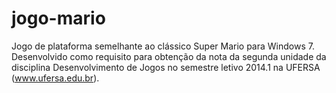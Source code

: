 # jogo-mario
Jogo de plataforma semelhante ao clássico Super Mario para Windows 7. Desenvolvido como requisito para obtenção da nota da segunda unidade da disciplina Desenvolvimento de Jogos no semestre letivo 2014.1 na UFERSA (www.ufersa.edu.br).
